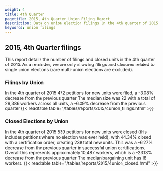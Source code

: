 ```yaml
---
weight: 4
title: 4th Quarter
pagetitle: 2015, 4th Quarter Union Filing Report
description: Data on union election filings in the 4th quarter of 2015
keywords: union filings
---
```


## 2015, 4th Quarter filings

This report details the number of filings and closed units in the 4th quarter of 2015. As a reminder, we are only showing filings and closures related to single union elections (rare multi-union elections are excluded).

### Filings by Union
In the 4th quarter of 2015 472 petitions for new units were filed, a -3.08% decrease from the previous quarter The median size was 22 with a total of 29,386 workers across all units, a -6.39% decrease from the previous quarter
{{< readtable table="/tables/reports/2015/4union_filings.html" >}}

### Closed Elections by Union
In the 4th quarter of 2015 539 petitions for new units were closed (this includes petitions where no election was ever held), with 44.34% closed with a certification order, creating 239 total new units. This was a -6.27% decrease from the previous quarter in successful union certifications. Overall this represents approximately 10,487 workers, which is a -23.13% decrease from the previous quarter The median bargaining unit has 18 workers.
{{< readtable table="/tables/reports/2015/4union_closed.html" >}}
